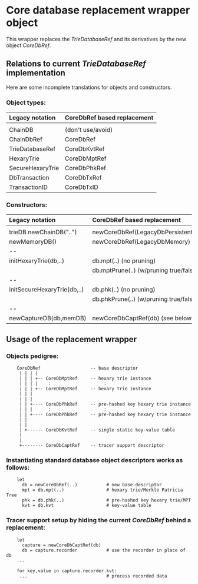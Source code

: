 Core database replacement wrapper object
========================================
This wrapper replaces the *TrieDatabaseRef* and its derivatives by the new
object *CoreDbRef*.

Relations to current *TrieDatabaseRef* implementation
-----------------------------------------------------
Here are some incomplete translations for objects and constructors.

### Object types:

| **Legacy notation**         | **CoreDbRef based replacement**       |
|:----------------------------|:--------------------------------------|
|                             |                                       |
| ChainDB                     | (don't use/avoid)                     |
| ChainDbRef                  | CoreDbRef                             |
| TrieDatabaseRef             | CoreDbKvtRef                          |
| HexaryTrie                  | CoreDbMptRef                          |
| SecureHexaryTrie            | CoreDbPhkRef                          |
| DbTransaction               | CoreDbTxRef                           |
| TransactionID               | CoreDbTxID                            |


### Constructors:

| **Legacy notation**         | **CoreDbRef based replacement**       |
|:----------------------------|:--------------------------------------|
|                             |                                       |
| trieDB newChainDB("..")     | newCoreDbRef(LegacyDbPersistent,"..") |
| newMemoryDB()               | newCoreDbRef(LegacyDbMemory)          |
| --                          |                                       |
| initHexaryTrie(db,..)       | db.mpt(..)      (no pruning)          |
|                             | db.mptPrune(..) (w/pruning true/false)|
| --                          |                                       |
| initSecureHexaryTrie(db,..) | db.phk(..)      (no pruning)          |
|                             | db.phkPrune(..) (w/pruning true/false)|
| --                          |                                       |
| newCaptureDB(db,memDB)      | newCoreDbCaptRef(db) (see below)      |


Usage of the replacement wrapper
--------------------------------

### Objects pedigree:

        CoreDbRef                   -- base descriptor
         | | | |
         | | | +-- CoreDbMptRef     -- hexary trie instance
         | | | |    :                    :
         | | | +-- CoreDbMptRef     -- hexary trie instance
         | | |
         | | |
         | | +---- CoreDbPhkRef     -- pre-hashed key hexary trie instance
         | | |      :                    :
         | | +---- CoreDbPhkRef     -- pre-hashed key hexary trie instance
         | |
         | |
         | +------ CoreDbKvtRef     -- single static key-value table
         |
         |
         +-------- CoreDbCaptRef    -- tracer support descriptor

### Instantiating standard database object descriptors works as follows:

        let
          db = newCoreDbRef(..)           # new base descriptor
          mpt = db.mpt(..)                # hexary trie/Merkle Patricia Tree
          phk = db.phk(..)                # pre-hashed key hexary trie/MPT
          kvt = db.kvt                    # key-value table

### Tracer support setup by hiding the current *CoreDbRef* behind a replacement:

        let
          capture = newCoreDbCaptRef(db)
          db = capture.recorder           # use the recorder in place of db
        ...

        for key,value in capture.recorder.kvt:
         ...                              # process recorded data
